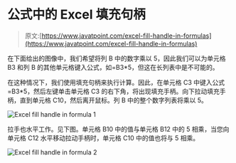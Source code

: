 # 公式中的 Excel 填充句柄

> 原文:[https://www.javatpoint.com/excel-fill-handle-in-formulas](https://www.javatpoint.com/excel-fill-handle-in-formulas)

在下面给出的图像中，我们希望将列 B 中的数字乘以 5，因此我们可以为单元格 B3 和列 B 的其他单元格键入公式，如=B3*5，但这在长列表中是不可能的。

在这种情况下，我们使用填充句柄来执行计算。因此，在单元格 C3 中键入公式=B3*5，然后左键单击单元格 C3 的右下角，将出现填充手柄。向下拉动填充手柄，直到单元格 C10，然后离开鼠标。列 B 中的整个数字列表将乘以 5。

![Excel fill handle in formula 1](../Images/2a242a7180a1544025ffe6b34d1599fb.png)

拉手也水平工作。见下图。单元格 B10 中的值与单元格 B12 中的 5 相乘，当您向单元格 C12 水平移动拉动手柄时，单元格 C10 中的值也将与 5 相乘。

![Excel fill handle in formula 2](../Images/ab3f27560e11e7b12c3534908b3d4c06.png)